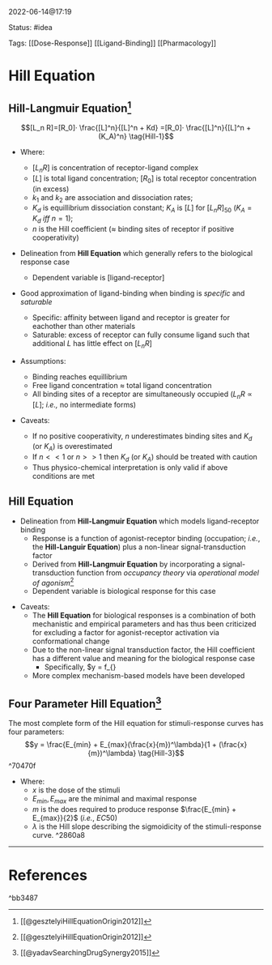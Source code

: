 2022-06-14@17:19

Status: #idea

Tags: [[Dose-Response]] [[Ligand-Binding]] [[Pharmacology]]

# Hill Equation
## Hill-Langmuir Equation[^1]
$$[L_n R]=[R_0]· \frac{[L]^n}{[L]^n + Kd} =[R_0]· \frac{[L]^n}{[L]^n + (K_A)^n} \tag{Hill-1}$$
- Where:
	- $[L_nR]$ is concentration of receptor-ligand complex
	- $[L]$ is total ligand concentration; $[R_0]$ is total receptor concentration (in excess)
	- $k_1$ and $k_2$ are association and dissociation rates;
	- $K_d$ is equillibrium dissociation constant; $K_A$ is $[L]$ for $[L_nR]_{50}$ ($K_A = K_d~iff~n = 1$); 
	- $n$ is the Hill coefficient ($\approx$ binding sites of receptor if positive cooperativity)

- Delineation from __Hill Equation__ which generally refers to the biological response case
	- Dependent variable is \[ligand-receptor\]
- Good approximation of ligand-binding when binding is *specific* and *saturable*
	- Specific: affinity between ligand and receptor is greater for eachother than other materials
	- Saturable: excess of receptor can fully consume ligand such that additional $L$ has little effect on $[L_nR]$
- Assumptions:
	- Binding reaches equillibrium
	- Free ligand concentration $\approx$ total ligand concentration
	- All binding sites of a receptor are simultaneously occupied ($L_nR \propto [L]$; _i.e.,_ no intermediate forms) 
- Caveats:
	- If no positive cooperativity, $n$ underestimates binding sites and $K_d$ (or $K_A$) is overestimated
	- If $n << 1$ or $n >> 1$  then $K_d$ (or $K_A$) should be treated with caution 
	- Thus physico-chemical interpretation is only valid if above conditions are met

## Hill Equation

- Delineation from __Hill-Langmuir Equation__ which models ligand-receptor binding
	-  Response is a function of agonist-receptor binding (occupation; _i.e._, the __Hill-Languir Equation__) plus a non-linear signal-transduction factor
	- Derived from __Hill-Langmuir Equation__ by incorporating a signal-transduction function from _occupancy theory_ via _operational model of agonism_[^1]
	* Dependent variable is biological response for this case
* Caveats:
	* The __Hill Equation__ for biological responses is a combination of both mechanistic and empirical parameters and has thus been criticized for excluding a factor for agonist-receptor activation via conformational change
	* Due to the non-linear signal transduction factor, the Hill coefficient has a different value and meaning for the biological response case
		* Specifically, $y = f_{}
	* More complex mechanism-based models have been developed 


## Four Parameter Hill Equation[^2]
The most complete form of the Hill equation for stimuli-response curves has four parameters:
$$y = \frac{E_{min} + E_{max}(\frac{x}{m})^\lambda}{1 + (\frac{x}{m})^\lambda} \tag{Hill-3}$$ ^70470f
- Where:
	- $x$ is the dose of the stimuli
	- $E_{min}, E_{max}$ are the minimal and maximal response
	- $m$ is the does required to produce response $\frac{E_{min} + E_{max}}{2}$ (_i.e._, $EC50$) 
	- $\lambda$ is the Hill slope describing the sigmoidicity of the stimuli-response curve. ^2860a8



---

# References

^bb3487

[^1]: [[@gesztelyiHillEquationOrigin2012]]
[^2]: [[@yadavSearchingDrugSynergy2015]]